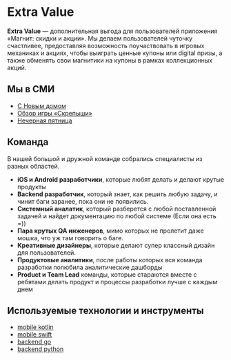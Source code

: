 # Extra Value

**Extra Value** — дополнительная выгода для пользователей приложения «Магнит: скидки и акции». Мы делаем пользователей чуточку счастливее, предоставляя возможность поучаствовать в игровых механиках и акциях, чтобы выиграть ценные купоны или digital призы, а также обменять свои магнитики на купоны в рамках коллекционных акций.

## Мы в СМИ

* [С Новым домом](https://youtu.be/vcrjTeLv5XE)
* [Обзор игры «Скрепыши»](https://youtu.be/b4aKmnt7z6k)
* [Нечерная пятница](https://youtu.be/XW5GrI5T-EI)

## Команда

В нашей большой и дружной команде собрались специалисты из разных областей.
* **iOS и Android разработчики**, которые любят делать и делают крутые продукты
* **Backend разработчик**, который знает, как решить любую задачу, и чинит баги заранее, пока они не появились.
* **Cистемный аналатик**, который разберется с любой поставленной задачей и найдет документацию по любой системе (Если она есть =)) 
* **Пара крутых QA инженеров**, мимо которых не пролетит даже мошка, что уж там говорить о баге.
* **Креативные дизайнеры**, которые делают супер классный дизайн для пользователей.
* **Продуктовые аналитики**, после работы которых вся команда разработки полюбила аналитические дашборды
* **Product и Team Lead** команды, которые стараются вместе с ребятами делать продукт и процессы разработки лучше с каждым днем

## Используемые технологии и инструменты

* [mobile kotlin](tech/kotlin.md)
* [mobile swift](tech/swift.md)
* [backend go](tech/golang.md)
* [backend python](tech/python.md)

